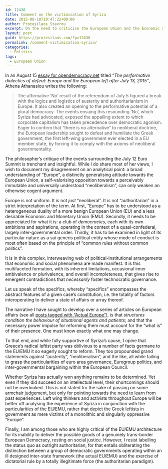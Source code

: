 ```yaml
---
id: 12438
title: Comment on the victimisation of Syriza
date: 2015-08-18T19:47:22+00:00
author: Protesilaos Stavrou
excerpt: On the need to criticise the European Union and the Economic and Monetary Union for what they actually represent.
layout: post
guid: https://protesilaos.com/?p=12438
permalink: /comment-victimisation-syriza/
categories:
  - Politics
tags:
  - European Union
---
```

In an August 15 <a href="https://www.opendemocracy.net/can-europe-make-it/athena-athanasiou/performative-dialectics-of-defeat-europe-and-european-left-afte" target="_blank">essay for opendemocracy.net</a> titled _&#8220;The performative dialectics of defeat: Europe and the European left after July 13, 2015&#8221;_, Athena Athanasiou writes the following:

> The affirmative ‘No’ result of the referendum of July 5 figured a break with the logics and logistics of austerity and authoritarianism in Europe. It also created an opening to the performative potential of a plural democracy. The events ensuing this resounding ‘No’, which Syriza had advocated, exposed the appalling extent to which corporate capitalism has taken precedence over democratic agonism. Eager to confirm that “there is no alternative” to neoliberal doctrine, the European leadership sought to defeat and humiliate the Greek government, the first left-wing government ever elected in a EU member state, by forcing it to comply with the axioms of neoliberal governmentality.

The philosopher&#8217;s critique of the events surrounding the July 12 Euro Summit is trenchant and insightful. While I do share most of her views, I wish to document my disagreement on an analytical point: a broad understanding of &#8220;Europe&#8221;, a distinctly generalising attitude towards the European Union, a self-valorising opposition towards a perceivably immutable and universally understood &#8220;neoliberalism&#8221;, can only weaken an otherwise cogent argument.

Europe is not uniform. It is not _just_ &#8220;neoliberal&#8221;. It is not &#8220;authoritarian&#8221; in a strict interpretation of the term. At first, “Europe” has to be understood as a heterogeneous duality of a more benign European Union (EU) and a less desirable Economic and Monetary Union (EMU). Secondly, it needs to be appreciated for what it is: a club of _democracies_, each with its own ambitions and aspirations, operating in the context of a quasi-confederal, largely inter-governmental order. Thirdly, it has to be examined in light of its particular nature as a sui generis political entity whose mode of conduct is most often based on the principle of “common rules without common politics”.

It is in this complex, interweaving web of political-institutional arrangements that economic and social phenomena are made manifest. It is this multifaceted formation, with its inherent limitations, occasional inner ambivalence or plurivalence, and overall incompleteness, that gives rise to emergent contradictions that _necessarily_ foster technocratic governance.

Let us speak of the specifics, whereby “specifics” encompasses the abstract features of a given case’s constitution, i.e. the totality of factors interoperating to deliver a state of affairs or array thereof.

The narrative I have sought to develop over a series of articles on European affairs (see all [posts tagged with &#8220;Actual Europe&#8221;](https://protesilaos.com/tag/actual-europe/)), is that _structures condition the behaviour of situational agents and patients_; and that the necessary power impulse for reforming them must account for the “what is” of their presence. One must know exactly what one may change.

To that end, and while fully supportive of Syriza’s cause, I opine that Greece’s radical leftist party was oblivious to a number of facts germane to the EU/EMU it so eagerly sought to reform. They too propounded grand statements against “austerity”, “neoliberalism”, and the like, all while failing to grasp the particularities of euro area governance, Eurogroup politics, and inter-governmental bargaining within the European Council.

Whether Syriza has actually won anything remains to be determined. Yet even if they did succeed on an intellectual level, their shortcomings should not be overlooked. This is not stated for the sake of passing on some armchair judgement, but only for pointing towards the need to learn from past experiences. Left wing thinkers and activists throughout Europe will be better off analysing the experience of Syriza in conjunction with the particularities of the EU/EMU, rather that depict the Greek leftists in government as mere victims of a monolithic and singularly oppressive “Europe”.

Finally, I am among those who are highly critical of the EU/EMU architecture for its inability to deliver the possible goods of a genuinely trans-border European Democracy, resting on social justice. However, I resist labelling the status quo as outright authoritarian, for that entails obliterating the distinction between a group of democratic governments operating within an ill designed inter-state framework (the actual EU/EMU) and the exercise of dictatorial rule by a totally illegitimate force (the authoritarian paradigm).